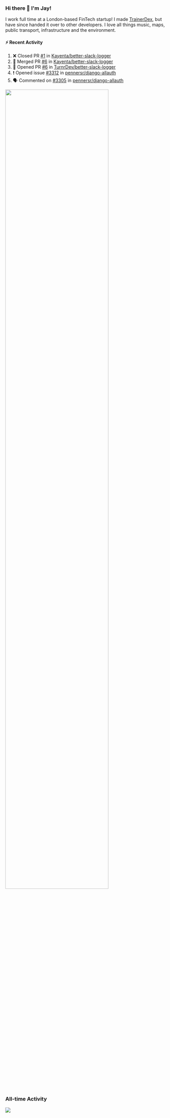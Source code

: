 ### Hi there 👋 I'm Jay!
I work full time at a London-based FinTech startup! I made [TrainerDex](https://www.github.com/TrainerDex), but have since handed it over to other developers. I love all things music, maps, public transport, infrastructure and the environment.

#### :zap: Recent Activity
<!--START_SECTION:activity-->
1. ❌ Closed PR [#1](https://github.com/Kayenta/better-slack-logger/pull/1) in [Kayenta/better-slack-logger](https://github.com/Kayenta/better-slack-logger)
2. 🎉 Merged PR [#6](https://github.com/Kayenta/better-slack-logger/pull/6) in [Kayenta/better-slack-logger](https://github.com/Kayenta/better-slack-logger)
3. 💪 Opened PR [#6](https://github.com/TurnrDev/better-slack-logger/pull/6) in [TurnrDev/better-slack-logger](https://github.com/TurnrDev/better-slack-logger)
4. ❗ Opened issue [#3312](https://github.com/pennersr/django-allauth/issues/3312) in [pennersr/django-allauth](https://github.com/pennersr/django-allauth)
5. 🗣 Commented on [#3305](https://github.com/pennersr/django-allauth/issues/3305) in [pennersr/django-allauth](https://github.com/pennersr/django-allauth)
<!--END_SECTION:activity-->

[<img src="https://wakatime.com/share/@TurnrDev/4142a9ac-7325-4d2f-a2bb-ec199b5c798c.svg" width="80%" />](https://wakatime.com/@TurnrDev)  


### All-time Activity
[<img src="https://github-readme-stats.vercel.app/api/wakatime?username=TurnrDev&layout=compact" />](https://wakatime.com/@TurnrDev)
